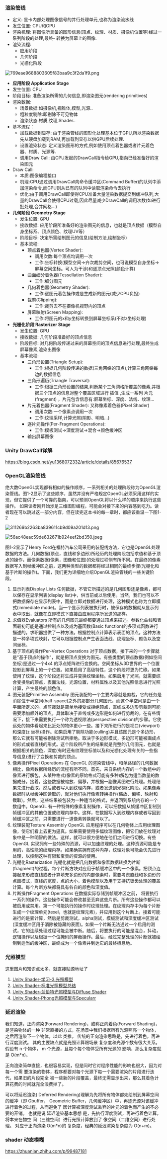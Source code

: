 ### 渲染管线

- 定义: 显卡内部处理图像信号的并行处理单元,也称为渲染流水线
- 发生位置: CPU和GPU
- 渲染机理: 将图像所具备的图形信息(顶点、纹理、材质、摄像机位置等)经过一系列阶段的处理,最终- 转换为屏幕上的图像.
- 渲染流程:
    - 应用阶段
    - 几何阶段
    - 光栅化阶段
    
![769eae9688803605f83baa9c3f2da1f9.png](img/4880_1.png)

- **应用阶段 Application Stage**
- 发生位置: CPU
- 阶段目标: 准备渲染所需的几何信息,即渲染图元(rendering primitives)
- 渲染数据:
    - 场景数据:如摄像机,视锥体,模型,光源..
    - 粗粒度剔除:即剔除不可见物体
    - 渲染状态:材质,纹理,Shader..
- 基本流程：
    - 加载数据到显存: 由于渲染管线的图形化处理基本位于GPU,所以渲染数据先从硬盘加载到RAM,再加载到显存以供GPU后续处理.
    - 设置渲染状态: 定义渲染图形的方式,例如使用顶点着色器或者片元着色器、材质、光源等.
    - 调用Draw Call: 由CPU发起的DrawCall指令给GPU,指向已经准备好的渲染图元
- Draw Call:
    - 本质:图像编程接口
    - 机理:CPU通过调用DrawCall向命令缓冲区(Command Buffer)的队列中添加渲染命令,而GPU则从已有的队列中读取渲染命令去执行
    - 优化:由于调用DrawCall即使得CPU准备大量渲染数据提交到缓冲队列,大量的DrawCall会使得CPU过载,因此尽量减少DrawCall的调用次数(如进行批处理,合并网格...)
- **几何阶段 Geometry Stage**
    - 发生位置: GPU
    - 接收数据: 应用阶段所准备好的渲染图元的信息，也就是顶点数据（模型自身坐标系、顶点颜色、纹理UV等）
    - 阶段目标: 决定所需绘制图元的信息(绘制方法,绘制坐标)
    - 基本流程:
        - 顶点着色器(Vertex Shader): 
            - 调用次数:每个顶点均调用一次
            - 工作:坐标转换(模型空间->齐次裁剪空间，也可说模型自身坐标->屏幕空间坐标。可人为干涉)和逐顶点光照(颜色计算)
        - 曲面细分着色器(Tessellation Shader):
            - 工作:细分图元
        - 几何着色器(Geometry Shader):
            - 工作:逐图元着色操作或是生成新的图元(减少CPU负担)
        - 裁剪(Clipping):
            - 工作:裁剪去不在摄像机视野内的顶点
        - 屏幕映射(Screen Mapping):
            - 工作:将图元的x和y坐标转换到屏幕坐标系(不对z坐标处理)
- **光栅化阶段 Rasterizer Stage**
    - 发生位置: GPU
    - 接收数据: 几何阶段准备好的顶点信息
    - 阶段目标: 对几何阶段传递过来的屏幕空间的顶点信息进行处理,最终生成屏幕像素,渲染出图像
    - 基本流程:
        - 三角形设置(Triangle Setup):
            - 工作:根据几何阶段传递的数据(三角网络的顶点),计算三角网络每边的数据信息
        - 三角形遍历(Triangle Traversal):
            - 工作:根据三角形设置的结果,判断某个三角网格所覆盖的像素,并根据三个顶点的信息对整个覆盖区域进行 插值 ,生成一系列 片元(fragment) ，片元包含信息有:屏幕坐标、深度、法线、纹理...
        - 片元着色器(Fragment Shader): 又称像素着色器(Pixel Shader)
            - 调用次数:一个像素点调用一次
            - 工作:纹理采样,计算光照(阴影、明暗...)
        - 逐片元操作(Per-Fragment Operations):
            - 工作:模板测试->深度测试->混合->颜色缓冲区
        - 输出屏幕图像


### Unity DrawCall详解
https://blog.csdn.net/yu1368072332/article/details/85676537

### OpenGL渲染管线

绝大数OpenGL实现都有相似的操作顺序，一系列相关的处理阶段称为OpenGL渲染管线。图1-2显示了这些顺序，虽然并没有严格规定OpenGL必须采用这样的实现，但它提供了一个可靠的指南，可以预测OpenGL将以什么样的顺序来执行这些操作。
如果读者刚开始涉足三维图形编程，可能会对接下来的内容感到吃力。读者现在可以跳过这一部分内容，但在读完这本书的每一章时，都应该重温一下图1-2

![311269b2263ba839611cb9d09a201d13.png](img/4882_1.png)

![56ac48eac59de632671b924eef2bd350.jpeg](img/4884_1.jpg)

图1-2显示了Henry Ford在福特汽车公司采用的装配线方法，它也是OpenGL处理数据的方法。几何数据(顶点，直线和多边形)所经历的处理阶段包括求值和基于顶点的操作，而像素数据(像素，图像和位图)的处理过程侧有所不同。在最终的像素数据写入到帧缓冲区之前，这两种类型的数据都将经过相同的最终步骤(光棚化和基于片断的操作)。下面，我们更为详细地介绍OpenGL渲染管线的一些关键阶段。

1. 显示列表Display Lists
任何数据，不管它所描述的是几何图形还是像素，都可以保存在显示列表(display list)中，供当前或以后使用。当然，我们也可以不把数据保存在显示列表中，而是立即对数据进行处理，这种模式也称为立即模式(immediate mode)。当一个显示列表被执行时，被保存的数据就从显示列表中取出，就像在立即模式下直接由应用程序所发送的那样。
2. 求值器Evaluators
所有的几何图元最终都要通过顶点来描述。参数化曲线和表面最初可能是通过控制点以及成为基函数(Basic function)的多项式函数进行描述的。求职器提供了一种方法。根据控制点计算表示表面的顶点。这种方法是一种多项式映射，它可以根据控制点产生表面法线、纹理坐标、颜色以及空间坐标。
3. 基于顶点的操作Per-Vertex Operations
对于顶点数据，接下来的一个步骤就是"基于顶点的操作"，就是把顶点变换为图元。有些类型的顶点数据(例如空间坐标)是通过一个4x4 的浮点矩阵进行变换的。空间坐标从3D世界的一个位置投影到屏幕上的一个位置。如果启用了高级特性，这个阶段将更为忙碌。如果使用了纹理，这个阶段还将生成并变换纹理坐标。如果启用了光照，就需要综合变换后的顶点，表面法线，光源位置，材料属性以及其他光照信息进行光照计算，产生最终的颜色值。
4. 图元装配Primitive Assembly
图元装配的一个主要内容就是剪裁，它的任务是消除位于半空间(half-space)之外的那部分几何图元，而这个半空间是由一个平面所定义的。点剪裁就是简单地接受或拒绝顶点，直线或多边形剪裁则可能需要添加额外的顶点，具体取决于直线或多边形是如何进行剪裁的。在有些情况下，接下来需要执行一个称为透视除法(perspective division)的步骤。它使远处的物体看起来比近处的物体更小一些。接下来所进行的是视口(viewport)和深度(z 坐标)操作。如果启用了剔除功能(culling)并且该图元是个多边形，那么它就有可能被剔除测试所拒绝。取决于多边形模式，多边形可能被画成点的形式或者直线的形式。这个阶段所产生的结果就是完整的几何图元，也就是根据相关的颜色，深度(有时还有纹理坐标值以及和光棚化处理有关的一些指导信息)进行了变换和剪裁的顶点。
5. 像素操作Pixel Operations
在 OpenGL 的渲染管线中，和单路径的几何数据相比，像素数据所经历的流程有所不同。首先，来自系统内存的一个数组中的像素进行解包，从某种格式(像素的原始格式可能有多种)解包为适当数量的数据成分。接着，这些数据被缩放、偏移，并根据一副像素图进行处理。处理结果先进行截取，然后或者写入到纹理内存，或者发送到光棚化阶段。如果像素数据时从帧缓冲区读取的，就对他们执行像素转换操作(缩放、偏移、映射和截取)。然后，这些结果被包装为一种适当的格式，并返回到系统内存的一个数组中。OpenGL 有一种特殊的像素复制操作，可以把数据从帧缓冲区复制到帧缓冲区的其他位置或纹理内存中。这样，在数据写入到纹理内存或者写回到帧缓冲区之前，只需要进行一道像素转换就可以了。
6. 纹理装配Texture Assembly
OpenGL 应用程序可以在几何物体上应用纹理图像，使它们看上去更为逼真。如果需要使用多幅纹理图像，把它们放在纹理对象中是一种明智的做法。这样，就可以很方便地在他们之间进行切换。有些 OpenGL 实现拥有一些特殊的资源，可以加速纹理的处理。这种资源可能是专用的，高性能的纹理内存。如果确实拥有这种内存，纹理对象可能会优先进行处理，以控制这种有限和宝贵的资源的使用。
7. 光棚化Rasterization
光棚化就是把几何数据和像素数据转换为片断(fragment)的过程。每个片断方块对应用于帧缓冲区中的一个像素。把顶点连接起来形成直线或者计算填充多边形的内部像素时，需要考虑直线和多边形的点画模式，直线的宽度，点的大小，着色模型以及用于支持抗锯齿处理的覆盖计算。每个片断方块都将具有各自的颜色和深度值。
8. 片断操作Fragment Operations
在数据实际存储到帧缓冲区之前， 将要执行一系列的操作。这些操作可能会修改甚至丢弃这些片断。所有这些操作都可以被启用或禁用。第一个可能执行的操作时纹理处理。在纹理内存中为每个片断生成一个纹理单元(texel，也就是纹理元素)，并应用到这个片断上。接着可能进行的是雾计算，然后是剪裁测试，alpha测试，模板测试和深度缓冲区测试(深度缓冲区用于消除被隐藏的表面)。如果一个片断无法通过一个启用的测试，它的连续处理过程可能会被中断。随后，将要执行的可能是混合，抖动，逻辑操作以及根据一个位掩码的屏蔽操作。最后，经过完整处理的片断就被绘制到适当的缓冲区，最终成为一个像素并到达它的最终栖息地。


### 光照模型
这里图片和知识点太多，就直接贴源地址了
1. [Unity Shader-学习-3.光照模型](https://www.jianshu.com/p/53c6710db1c5)
2. [Unity Shader-标准光照模型总结](https://blog.csdn.net/u010832643/article/details/90580897)
3. [Unity Shader-兰伯特光照模型与Diffuse Shader](https://blog.csdn.net/puppet_master/article/details/53074789)
4. [Unity Shader-Phong光照模型与Specularr](https://blog.csdn.net/puppet_master/article/details/53428885)

### 延迟渲染
我们知道，正向渲染(Forward Rendering)，或称正向着色(Forward Shading)，是渲染物体的一种
非常直接的方式，在场景中我们根据所有光源照亮一个物体，之后再渲染下一个物体，以此
类推。
传统的正向渲染思路是，先进行着色，再进行深度测试。 其的主要缺点就是光照计算跟场景
复杂度和光源个数有很大关系。假设有 n 个物体， m 个光源，且每个每个物体受所有光源的
影响，那么复杂度就是 O(m*n)。

正向渲染简单直接，也很容易实现，但是同时它对程序性能的影响也很大，因为对每一个需
要渲染的物体，程序都要对每个光源下每一个需要渲染的片段进行迭代，如果旧的片段完全
被一些新的片段覆盖，最终无需显示出来，那么其着色计算花费的时间就完全浪费掉了。

可以将延迟渲染( Deferred Rendering)理解为先将所有物体都先绘制到屏幕空间的缓冲（即 Gbuffer， Geometric Buffer，几何缓冲区）中，再逐光源对该缓冲进行着色的过程，从而避免了
因计算被深度测试丢弃的⽚元的着色而产⽣的不必要的开销。 也就是说 延迟渲染基本思想
是，先执行深度测试，再进行着色计算，将本来在物空 间（三维空间）进行光照计算放到了
像空间（二维空间）进行处理。
对应于正向渲染 O(m*n)的 复杂度，经典的延迟渲染复杂度为 O(n+m)。


### shader 动态模糊
https://zhuanlan.zhihu.com/p/99487181
